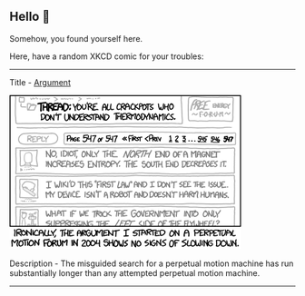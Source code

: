 ## Hello 👀

Somehow, you found yourself here.

Here, have a random XKCD comic for your troubles:

-----------------------------------

Title - [Argument](https://xkcd.com/1166)

![Argument](./random_comic.png)

Description - The misguided search for a perpetual motion machine has run substantially longer than any attempted perpetual motion machine.

-----------------------------------